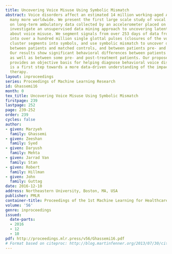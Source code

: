 ```yaml
---
title: Uncovering Voice Misuse Using Symbolic Mismatch
abstract: Voice disorders affect an estimated 14 million working-aged Americans, and
  many more worldwide. We present the first large scale study of vocal misuse based
  on long-term ambulatory data collected by an accelerometer placed on the neck. We
  investigate an unsupervised data mining approach to uncovering latent information
  about voice misuse. We segment signals from over 253 days of data from 22 subjects
  into over a hundred million single glottal pulses (closures of the vocal folds),
  cluster segments into symbols, and use symbolic mismatch to uncover differences
  between patients and matched controls, and between patients pre- and post-treatment.
  Our results show significant behavioral differences between patients and controls,
  as well as between some pre- and post-treatment patients. Our proposed approach
  provides an objective basis for helping diagnose behavioral voice disorders, and
  is a first step towards a more data-driven understanding of the impact of voice
  therapy.
layout: inproceedings
series: Proceedings of Machine Learning Research
id: Ghassemi16
month: 0
tex_title: Uncovering Voice Misuse Using Symbolic Mismatch
firstpage: 239
lastpage: 252
page: 239-252
order: 239
cycles: false
author:
- given: Marzyeh
  family: Ghassemi
- given: Zeeshan
  family: Syed
- given: Daryush
  family: Mehta
- given: Jarrad Van
  family: Stan
- given: Robert
  family: Hillman
- given: John
  family: Guttag
date: 2016-12-10
address: Northeastern University, Boston, MA, USA
publisher: PMLR
container-title: Proceedings of the 1st Machine Learning for Healthcare Conference
volume: '56'
genre: inproceedings
issued:
  date-parts:
  - 2016
  - 12
  - 10
pdf: http://proceedings.mlr.press/v56/Ghassemi16.pdf
# Format based on citeproc: http://blog.martinfenner.org/2013/07/30/citeproc-yaml-for-bibliographies/
---
```

